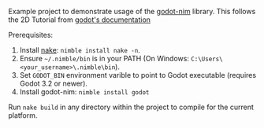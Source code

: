 Example project to demonstrate usage of the [godot-nim](https://github.com/pragmagic/godot-nim) library.
This follows the 2D Tutorial from [godot's documentation](https://docs.godotengine.org/en/stable/getting_started/first_2d_game/index.html)

Prerequisites:

1. Install [nake](https://github.com/fowlmouth/nake): `nimble install nake -n`.
2. Ensure `~/.nimble/bin` is in your PATH (On Windows: `C:\Users\<your_username>\.nimble\bin`).
3. Set `GODOT_BIN` environment varible to point to Godot executable (requires Godot 3.2 or newer).
4. Install godot-nim: `nimble install godot`

Run `nake build` in any directory within the project to compile for the current platform.
